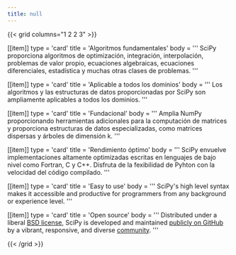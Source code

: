 ```yaml
---
title: null
---
```


{{< grid columns="1 2 2 3" >}}

[[item]]
type = 'card'
title = 'Algoritmos fundamentales'
body = '''
SciPy proporciona algoritmos de optimización, integración, interpolación, problemas de valor propio, ecuaciones algebraicas, ecuaciones diferenciales, estadística y muchas otras clases de problemas.
'''

[[item]]
type = 'card'
title = 'Aplicable a todos los dominios'
body = '''
Los algoritmos y las estructuras de datos proporcionadas por SciPy son ampliamente aplicables a todos los dominios.
'''

[[item]]
type = 'card'
title = 'Fundacional'
body = '''
Amplia NumPy proporcionando herramientas adicionales para la computación de matrices y proporciona estructuras de datos especializadas, como matrices dispersas y árboles de dimensión k.
'''

[[item]]
type = 'card'
title = 'Rendimiento óptimo'
body = '''
SciPy envuelve implementaciones altamente optimizadas escritas en lenguajes de bajo nivel como Fortran, C y C++. Disfruta de la fexibilidad de Pyhton con la velocidad del código compilado.
'''

[[item]]
type = 'card'
title = 'Easy to use'
body = '''
SciPy's high level syntax makes it accessible and productive for programmers from any background or experience level.
'''

[[item]]
type = 'card'
title = 'Open source'
body = '''
Distributed under a liberal [BSD license](https://github.com/scipy/scipy/blob/main/LICENSE.txt), SciPy is developed and maintained [publicly on GitHub](https://github.com/scipy/scipy) by a vibrant, responsive, and diverse [community](/community).
'''

{{< /grid >}}
